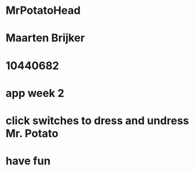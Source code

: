 # MrPotatoHead
# Maarten Brijker
# 10440682
# app week 2
# click switches to dress and undress Mr. Potato
# have fun
